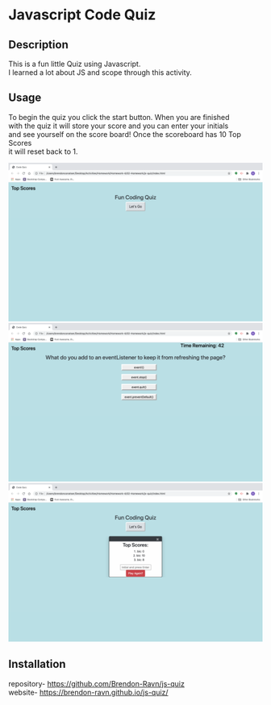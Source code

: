 # Javascript Code Quiz

## Description
This is a fun little Quiz using Javascript.<br />
I learned a lot about JS and scope through this activity.

## Usage
To begin the quiz you click the start button. When you are finished<br />
with the quiz it will store your score and you can enter your initials<br />
and see yourself on the score board! Once the scoreboard has 10 Top Scores<br />
it will reset back to 1.

![image](images/start-quiz.png)
![image](images/quiz-questions.png)
![image](images/top-scores.png)

## Installation

repository- https://github.com/Brendon-Ravn/js-quiz
<br />
website- https://brendon-ravn.github.io/js-quiz/
